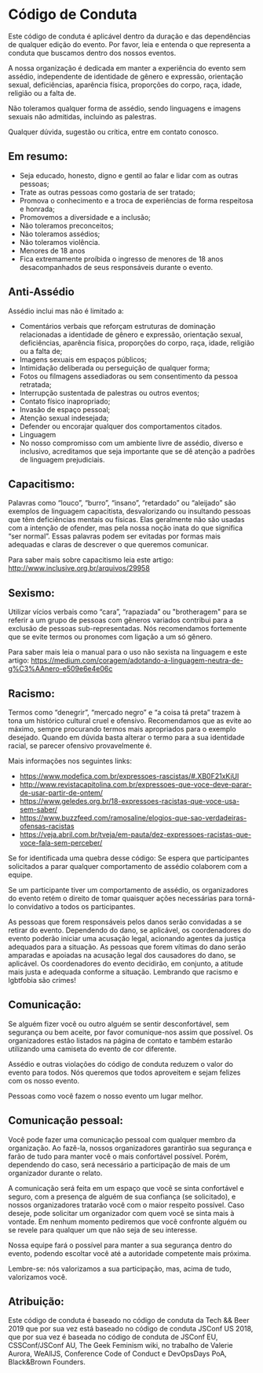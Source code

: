 # Código de Conduta

Este código de conduta é aplicável dentro da duração e das dependências de qualquer edição do evento. Por favor, leia e entenda o que representa a conduta que buscamos dentro dos nossos eventos.

A nossa organização é dedicada em manter a experiência do evento sem assédio, independente de identidade de gênero e expressão, orientação sexual, deficiências, aparência física, proporções do corpo, raça, idade, religião ou a falta de.

Não toleramos qualquer forma de assédio, sendo linguagens e imagens sexuais não admitidas, incluindo as palestras.

Qualquer dúvida, sugestão ou crítica, entre em contato conosco.

## Em resumo:

- Seja educado, honesto, digno e gentil ao falar e lidar com as outras pessoas;
- Trate as outras pessoas como gostaria de ser tratado;
- Promova o conhecimento e a troca de experiências de forma respeitosa e honrada;
- Promovemos a diversidade e a inclusão;
- Não toleramos preconceitos;
- Não toleramos assédios;
- Não toleramos violência.
- Menores de 18 anos
- Fica extremamente proíbida o ingresso de menores de 18 anos desacompanhados de seus responsáveis durante o evento.

## Anti-Assédio

Assédio inclui mas não é limitado a:

- Comentários verbais que reforçam estruturas de dominação relacionadas a identidade de gênero e expressão, orientação sexual, deficiências, aparência física, proporções do corpo, raça, idade, religião ou a falta de;
- Imagens sexuais em espaços públicos;
- Intimidação deliberada ou perseguição de qualquer forma;
- Fotos ou filmagens assediadoras ou sem consentimento da pessoa retratada;
- Interrupção sustentada de palestras ou outros eventos;
- Contato físico inapropriado;
- Invasão de espaço pessoal;
- Atenção sexual indesejada;
- Defender ou encorajar qualquer dos comportamentos citados.
- Linguagem
- No nosso compromisso com um ambiente livre de assédio, diverso e inclusivo, acreditamos que seja importante que se dê atenção a padrões de linguagem prejudiciais.

## Capacitismo:

Palavras como “louco”, “burro”, “insano”, “retardado” ou “aleijado” são exemplos de linguagem capacitista, desvalorizando ou insultando pessoas que têm deficiências mentais ou físicas. Elas geralmente não são usadas com a intenção de ofender, mas pela nossa noção inata do que significa “ser normal”. Essas palavras podem ser evitadas por formas mais adequadas e claras de descrever o que queremos comunicar.

Para saber mais sobre capacitismo leia este artigo: http://www.inclusive.org.br/arquivos/29958

## Sexismo:

Utilizar vícios verbais como “cara”, “rapaziada” ou "brotheragem" para se referir a um grupo de pessoas com gêneros variados contribui para a exclusão de pessoas sub-representadas. Nós recomendamos fortemente que se evite termos ou pronomes com ligação a um só gênero.

Para saber mais leia o manual para o uso não sexista na linguagem e este artigo: https://medium.com/coragem/adotando-a-linguagem-neutra-de-g%C3%AAnero-e509e6e4e06c

## Racismo:

Termos como “denegrir”, “mercado negro” e “a coisa tá preta” trazem à tona um histórico cultural cruel e ofensivo. Recomendamos que as evite ao máximo, sempre procurando termos mais apropriados para o exemplo desejado. Quando em dúvida basta alterar o termo para a sua identidade racial, se parecer ofensivo provavelmente é.

Mais informações nos seguintes links:

- https://www.modefica.com.br/expressoes-rascistas/#.XB0F21xKiUl
- http://www.revistacapitolina.com.br/expressoes-que-voce-deve-parar-de-usar-partir-de-ontem/
- https://www.geledes.org.br/18-expressoes-racistas-que-voce-usa-sem-saber/
- https://www.buzzfeed.com/ramosaline/elogios-que-sao-verdadeiras-ofensas-racistas
- https://veja.abril.com.br/tveja/em-pauta/dez-expressoes-racistas-que-voce-fala-sem-perceber/

Se for identificada uma quebra desse código:
Se espera que participantes solicitados a parar qualquer comportamento de assédio colaborem com a equipe.

Se um participante tiver um comportamento de assédio, os organizadores do evento retém o direito de tomar quaisquer ações necessárias para torná-lo convidativo a todos os participantes.

As pessoas que forem responsáveis pelos danos serão convidadas a se retirar do evento. Dependendo do dano, se aplicável, os coordenadores do evento poderão iniciar uma acusação legal, acionando agentes da justiça adequados para a situação. As pessoas que forem vítimas do dano serão amparadas e apoiadas na acusação legal dos causadores do dano, se aplicável. Os coordenadores do evento decidirão, em conjunto, a atitude mais justa e adequada conforme a situação. Lembrando que racismo e lgbtfobia são crimes!

## Comunicação:

Se alguém fizer você ou outro alguém se sentir desconfortável, sem segurança ou bem aceite, por favor comunique-nos assim que possível. Os organizadores estão listados na página de contato e também estarão utilizando uma camiseta do evento de cor diferente.

Assédio e outras violações do código de conduta reduzem o valor do evento para todos. Nós queremos que todos aproveitem e sejam felizes com os nosso evento.

Pessoas como você fazem o nosso evento um lugar melhor.

## Comunicação pessoal:

Você pode fazer uma comunicação pessoal com qualquer membro da organização. Ao fazê-la, nossos organizadores garantirão sua segurança e farão de tudo para manter você o mais confortável possível. Porém, dependendo do caso, será necessário a participação de mais de um organizador durante o relato.

A comunicação será feita em um espaço que você se sinta confortável e seguro, com a presença de alguém de sua confiança (se solicitado), e nossos organizadores tratarão você com o maior respeito possível. Caso deseje, pode solicitar um organizador com quem você se sinta mais à vontade. Em nenhum momento pediremos que você confronte alguém ou se revele para qualquer um que não seja de seu interesse.

Nossa equipe fará o possível para manter a sua segurança dentro do evento, podendo escoltar você até a autoridade competente mais próxima.

Lembre-se: nós valorizamos a sua participação, mas, acima de tudo, valorizamos você.

## Atribuição:

Este código de conduta é baseado no código de conduta da Tech && Beer 2019 que por sua vez está baseado no código de conduta JSConf US 2018, que por sua vez é baseada no código de conduta de JSConf EU, CSSConf/JSConf AU, The Geek Feminism wiki, no trabalho de Valerie Aurora, WeAllJS, Conference Code of Conduct e DevOpsDays PoA, Black&Brown Founders.
